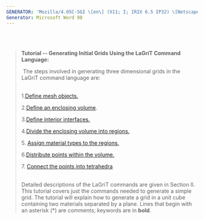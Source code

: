```yaml
---
GENERATOR: 'Mozilla/4.05C-SGI \[en\] (X11; I; IRIX 6.5 IP32) \[Netscape\]'
Generator: Microsoft Word 98
---
```


 \
 

> **Tutorial -- Generating Initial Grids Using the LaGriT Command
> Language:**
>
>  The steps involved in generating three dimensional grids in the
> LaGriT command language are:\
>  
>
> 1.[Define mesh objects.](definemo.html)[](definemo.html)
>
> 2.[Define an enclosing volume](defineev.html).
>
> 3.[Define interior interfaces.](DEFINEII.html)
>
> 4.[Divide the enclosing volume into
> regions.](dividereg.html)[](dividereg.html)
>
> 5\. [Assign material types to the regions.](assignmt.html)
>
> 6.[Distribute points within the
> volume.](distributep.html)[](distributep.html)
>
> 7\. [Connect the points into
> tetrahedra](%20%20%20%20connecttet.html%20%20%20%20%20%20%20%20%20%20%20)[](%20%20%20%20connecttet.html%20%20%20%20%20%20%20%20%20%20%20)\
>  
>
> Detailed descriptions of the LaGriT commands are given in Section II.
> This tutorial covers just the commands needed to generate a simple
> grid. The tutorial will explain how to generate a grid in a unit cube
> containing two materials separated by a plane. Lines that begin with
> an asterisk (\*) are comments; keywords are in **bold**.
>
>
